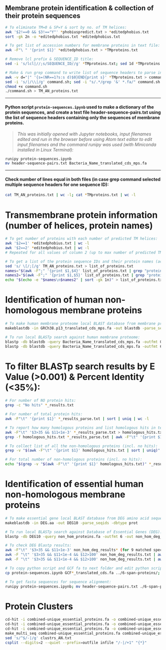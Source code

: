 ## Membrane protein identification & collection of their protein sequences
```bash
# To eliminate TM=0 & SP=Y & sort by no. of TM helices:
awk '$2!==0 && $3!=="Y"' *phobiuspredict.txt > *editedphobius.txt
sort -gk 2n -o *editedphobius.txt *editedphobius.txt

# To get list of accession numbers for membrane proteins in text file:
awk -F"\ " '{print $1}' *editedphobius.txt > *TMproteins.txt

# Remove lcl prefix & SEQUENCE_ID title:
sed -i 's/lcl|//;s/SEQUENCE_ID//g' *TMproteins.txt; sed 1d *TMproteins.txt

# Make & run grep command to write list of sequence headers to parse in Python script to pair headers and sequences:
awk -v d="|" '{s=(NR==1?s:s d)$0}END{print s}' *TMproteins.txt > command.sh
sed -i 's/|/\\|/g' command.sh; sed -i "s/.*/grep '&' *.fa/" command.sh
chmod +x command.sh
./command.sh > TM_AN_proteins.txt
```
---
#### Python script `protein-sequences.ipynb` used to make a dictionary of the protein sequences, and create a text file header-sequence-pairs.txt using the list of sequence headers containing only the sequences of membrane proteins.

> *This was initially opened with Jupyter notebooks, input filenames edited and run in the browser before using Atom text editor to edit input filenames and the command runipy was used (with Miniconda installed in Linux Terminal):*
```bash
runipy protein-sequences.ipynb
mv header-sequence-pairs.txt Bacteria_Name_translated_cds_mps.fa
```
---
#### Check number of lines equal in both files (in case grep command selected multiple sequence headers for one sequence ID):
```bash
cat TM_AN_proteins.txt | wc -l; cat *TMproteins.txt | wc -l
```

# Transmembrane protein information (number of helices, protein names)
```bash
# To get number of proteins with each number of predicted TM helices:
awk '$2==1' *editedphobius.txt | wc -l
awk '$2==2' *editedphobius.txt | wc -l
# Repeated for all values of column 2 (up to max number of predicted TM helices)

# To get a list of the protein sequence IDs and their protein names (according to genome annotation): 
sed 's/ \[/;[/g' TM_AN_proteins.txt > list_of_proteins.txt
names="$(awk -F";" '{print $1,$4}' list_of_proteins.txt | grep "protein=")"
names2="$(awk -F";" '{print $1,$5}' list_of_proteins.txt | grep "protein=")"
echo "$(echo -e "$names\n$names2" | sort -gk 1n)" > list_of_proteins.txt
```

# Identification of human non-homologous membrane proteins 
```bash
# To make human membrane proteome local BLAST database from membrane protein sequences fasta file:
makeblastdb -in GRCh38.p13_translated_cds_mps.fa -out blastdb -parse_seqids -dbtype prot

# To run local BLASTp search against human membrane proteome:
blastp -db blastdb -query Bacteria_Name_translated_cds_mps.fa -outfmt 0 -out Bacteria_name_results.txt -num_threads 4
blastp -db blastdb -query Bacteria_Name_translated_cds_mps.fa -outfmt 6 -out Bacteria_name_results_parse.txt -num_threads 4
```

# To filter BLASTp search results by E Value (>0.001) & Percent Identity (<35%):
```bash
# For number of NO protein hits:
grep -c "No hits" *_results.txt

# For number of total protein hits:
awk -F"\t" '{print $1}' *_results_parse.txt | sort | uniq | wc -l

# To report how many homologous proteins and list homologous hits in text file:
awk -F"\t" '$3>35 && $11<1e-3' *_results_parse.txt > homologous_hits.txt
grep -f homologous_hits.txt *_results_parse.txt | awk -F"\t" '{print $1}' | sort | uniq | wc -l

# To collect list of all the non-homologous proteins (incl. no hits):
grep -v "$(awk -F"\t" '{print $1}' homologous_hits.txt | sort | uniq)" *TMproteins.txt | sort > non_hom_proteins.txt

# For total number of non-homologous proteins (incl. no hits):
echo "$(grep -v "$(awk -F"\t" '{print $1}' homologous_hits.txt)" *_results_parse.txt | awk -F"\t" '{print $1}' | sort | uniq | wc -l) + $(grep -c "No hit" *_results.txt)" | bc
```

# Identification of essential human non-homologous membrane proteins
```bash
# To make essential gene local BLAST database from DEG amino acid sequences file:
makeblastdb -in DEG.aa -out DEG10 -parse_seqids -dbtype prot

# To run local BLASTp search against Database of Essential Genes (DEG):
blastp -db DEG10 -query non_hom_proteins.fa -outfmt 6 -out non_hom_deg_results.txt -num_threads 4

# To check DEG Blastp results:
awk -F"\t" '$3>35 && $11<1e-3' non_hom_deg_results* (for 9 matched species)
awk -F "\t" '$3>35 && $11<1e-4 && $12>100' non_hom_deg_results.txt | awk -F "\t" '{print $1}' | sort | uniq | wc -l
awk -F "\t" '$3>35 && $11<1e-4 && $12>100' non_hom_deg_results.txt | awk -F "\t" '{print $1}' | sort | uniq > unique_essential_proteins.txt

# To copy python script and GCF fa to next folder and edit python script to include name of proteins (e.g. 6-span-TMproteins_uniq.txt or i-i-6-span...etc):
cp protein-sequences.ipynb GCF*_translated_cds.fa ../6-span-proteins/; cd ../6-span-proteins/; ls -l; atom protein-sequences.ipynb

# To get fasta sequences for sequence alignment:
runipy protein-sequences.ipynb; mv header-sequence-pairs.txt ./6-span-proteins_uniq.fa
```

# Protein Clusters
```bash
cd-hit -i combined-unique_essential_proteins.fa -o combined-unique_essential_proteins_cdhit_0.6 -c 0.6 -n 4 -d 0 -g 1
cd-hit -i combined-unique_essential_proteins.fa -o combined-unique_essential_proteins_cdhit_0.8 -c 0.8 -n 5 -d 0 -g 1
cd-hit -i combined-unique_essential_proteins.fa -o combined-unique_essential_proteins_cdhit_0.9 -c 0.9 -n 5 -d 0 -g 1
make_multi_seq combined-unique_essential_proteins.fa combined-unique_essential_proteins_cdhit_0.9.clstr multi-seq_0.9 5
sed 's/^$/-|/g' clustrs_AN.txt
csplit --digits=2 --quiet --prefix=outfile infile "/-|/+1" "{*}"
```
